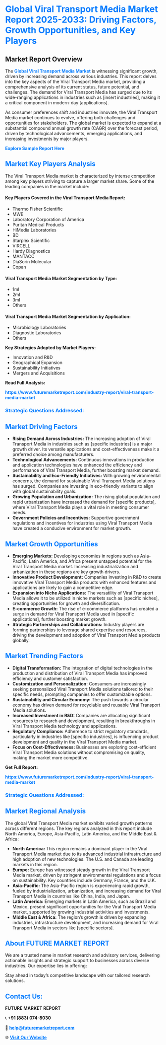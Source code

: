 <h1 style="color: #007BFF;">Global Viral Transport Media Market Report 2025-2033: Driving Factors, Growth Opportunities, and Key Players</h1>

<section id="overview">
<h2>Market Report Overview</h2>
<p>The <a href="https://www.futuremarketreport.com/industry-report/viral-transport-media-market" style="color: #007BFF; text-decoration: none;"><strong>Global Viral Transport Media Market</strong></a> is witnessing significant growth, driven by increasing demand across various industries. This report delves into the key aspects of the Viral Transport Media market, providing a comprehensive analysis of its current status, future potential, and challenges. The demand for Viral Transport Media has surged due to its wide-ranging applications in industries such as [insert industries], making it a critical component in modern-day [applications].</p>
<p>As consumer preferences shift and industries innovate, the Viral Transport Media market continues to evolve, offering both challenges and opportunities for stakeholders. The global market is expected to expand at a substantial compound annual growth rate (CAGR) over the forecast period, driven by technological advancements, emerging applications, and increasing investments by major players.</p>
</section>

<section id="overview">
<p><a href="https://www.futuremarketreport.com/request-sample/reportId=79359" style="color: #007BFF; text-decoration: none;"><strong>Explore Sample Report Here</strong></a></p>
</section>

<section id="key-players">
<h2 style="color: #007BFF;">Market Key Players Analysis</h2>
<p>The Viral Transport Media market is characterized by intense competition among key players striving to capture a larger market share. Some of the leading companies in the market include:</p>
<h4>Key Players Covered in the Viral Transport Media Report:</h4>
<ul><li>Thermo Fisher Scientific</li><li>MWE</li><li>Laboratory Corporation of America</li><li>Puritan Medical Products</li><li>HiMedia Laboratories</li><li>BD</li><li>Starplex Scientific</li><li>VIRCELL</li><li>Hardy Diagnostics</li><li>MANTACC</li><li>DiaSorin Molecular</li><li>Copan</li></ul>
<h4>Viral Transport Media Market Segmentation by Type:</h4>
<ul><li>1ml</li><li>2ml</li><li>3ml</li><li>Others</li></ul>

<h4>Viral Transport Media Market Segmentation by Application:</h4>
<ul><li>Microbiology Laboratories</li><li>Diagnostic Laboratories</li><li>Others</li></ul>
<p><strong>Key Strategies Adopted by Market Players:</strong></p>
<ul>
<li>Innovation and R&D</li>
<li>Geographical Expansion</li>
<li>Sustainability Initiatives</li>
<li>Mergers and Acquisitions</li>
</ul>
</section>

<section>
<p><strong>Read Full Analysis: </strong></p><a href="https://www.futuremarketreport.com/industry-report/viral-transport-media-market" style="color: #007BFF; text-decoration: none;"><strong>https://www.futuremarketreport.com/industry-report/viral-transport-media-market</strong></a>
<h3 style="color: #007BFF;">Strategic Questions Addressed:</h3>
</section>

<section id="driving-factors">
<h2 style="color: #007BFF;">Market Driving Factors</h2>
<ul>
<li><strong>Rising Demand Across Industries:</strong> The increasing adoption of Viral Transport Media in industries such as [specific industries] is a major growth driver. Its versatile applications and cost-effectiveness make it a preferred choice among manufacturers.</li>
<li><strong>Technological Advancements:</strong> Continuous innovations in production and application technologies have enhanced the efficiency and performance of Viral Transport Media, further boosting market demand.</li>
<li><strong>Sustainability and Eco-Friendly Initiatives:</strong> With growing environmental concerns, the demand for sustainable Viral Transport Media solutions has surged. Companies are investing in eco-friendly variants to align with global sustainability goals.</li>
<li><strong>Growing Population and Urbanization:</strong> The rising global population and rapid urbanization have increased the demand for [specific products], where Viral Transport Media plays a vital role in meeting consumer needs.</li>
<li><strong>Government Policies and Incentives:</strong> Supportive government regulations and incentives for industries using Viral Transport Media have created a conducive environment for market growth.</li>
</ul>
</section>

<section id="growth-opportunities">
<h2 style="color: #007BFF;">Market Growth Opportunities</h2>
<ul>
<li><strong>Emerging Markets:</strong> Developing economies in regions such as Asia-Pacific, Latin America, and Africa present untapped potential for the Viral Transport Media market. Increasing industrialization and urbanization in these regions are key growth drivers.</li>
<li><strong>Innovative Product Development:</strong> Companies investing in R&D to create innovative Viral Transport Media products with enhanced features and applications are likely to gain a competitive edge.</li>
<li><strong>Expansion into Niche Applications:</strong> The versatility of Viral Transport Media allows it to be utilized in niche markets such as [specific niches], creating opportunities for growth and diversification.</li>
<li><strong>E-commerce Growth:</strong> The rise of e-commerce platforms has created a surge in demand for Viral Transport Media used in [specific applications], further boosting market growth.</li>
<li><strong>Strategic Partnerships and Collaborations:</strong> Industry players are forming partnerships to leverage shared expertise and resources, driving the development and adoption of Viral Transport Media products globally.</li>
</ul>
</section>

<section id="trending-factors">
<h2 style="color: #007BFF;">Market Trending Factors</h2>
<ul>
<li><strong>Digital Transformation:</strong> The integration of digital technologies in the production and distribution of Viral Transport Media has improved efficiency and customer satisfaction.</li>
<li><strong>Customization and Personalization:</strong> Consumers are increasingly seeking personalized Viral Transport Media solutions tailored to their specific needs, prompting companies to offer customizable options.</li>
<li><strong>Sustainability and Circular Economy:</strong> The push towards a circular economy has driven demand for recyclable and reusable Viral Transport Media solutions.</li>
<li><strong>Increased Investment in R&D:</strong> Companies are allocating significant resources to research and development, resulting in breakthroughs in Viral Transport Media technology and applications.</li>
<li><strong>Regulatory Compliance:</strong> Adherence to strict regulatory standards, particularly in industries like [specific industries], is influencing product development and quality in the Viral Transport Media market.</li>
<li><strong>Focus on Cost-Effectiveness:</strong> Businesses are exploring cost-efficient Viral Transport Media solutions without compromising on quality, making the market more competitive.</li>
</ul>
</section>

<section>
<p><strong>Get Full Report: </strong></p><a href="https://www.futuremarketreport.com/industry-report/viral-transport-media-market" style="color: #007BFF; text-decoration: none;"><strong>https://www.futuremarketreport.com/industry-report/viral-transport-media-market</strong></a>
<h3 style="color: #007BFF;">Strategic Questions Addressed:</h3>
</section>


<section id="regional-analysis">
<h2 style="color: #007BFF;">Market Regional Analysis</h2>
<p>The global Viral Transport Media market exhibits varied growth patterns across different regions. The key regions analyzed in this report include North America, Europe, Asia-Pacific, Latin America, and the Middle East & Africa:</p>
<ul>
<li><strong>North America:</strong> This region remains a dominant player in the Viral Transport Media market due to its advanced industrial infrastructure and high adoption of new technologies. The U.S. and Canada are leading markets in this region.</li>
<li><strong>Europe:</strong> Europe has witnessed steady growth in the Viral Transport Media market, driven by stringent environmental regulations and a focus on sustainability. Key countries include Germany, France, and the U.K.</li>
<li><strong>Asia-Pacific:</strong> The Asia-Pacific region is experiencing rapid growth, fueled by industrialization, urbanization, and increasing demand for Viral Transport Media in countries like China, India, and Japan.</li>
<li><strong>Latin America:</strong> Emerging markets in Latin America, such as Brazil and Mexico, present significant opportunities for the Viral Transport Media market, supported by growing industrial activities and investments.</li>
<li><strong>Middle East & Africa:</strong> The region’s growth is driven by expanding industries, infrastructure development, and increasing demand for Viral Transport Media in sectors like [specific sectors].</li>
</ul>
</section>

<footer>
<h2 style="color: #007BFF;">About FUTURE MARKET REPORT</h2>
<p>We are a trusted name in market research and advisory services, delivering actionable insights and strategic support to businesses across diverse industries. Our expertise lies in offering:</p>

<p>Stay ahead in today’s competitive landscape with our tailored research solutions.</p>

<h2 style="color: #007BFF;">Contact Us:</h2>
<p><strong>FUTURE MARKET REPORT</strong></p>
<p>📞 <strong>+91 (883) 074-8030</strong></p>
<p>📧 <strong><a href="mailto:help@futuremarketreport.com" style="color: #007BFF;">help@futuremarketreport.com</a></strong></p>
<p>🌐 <strong><a href="https://www.futuremarketreport.com/" style="color: #007BFF;">Visit Our Website</a></strong></p>
</footer>